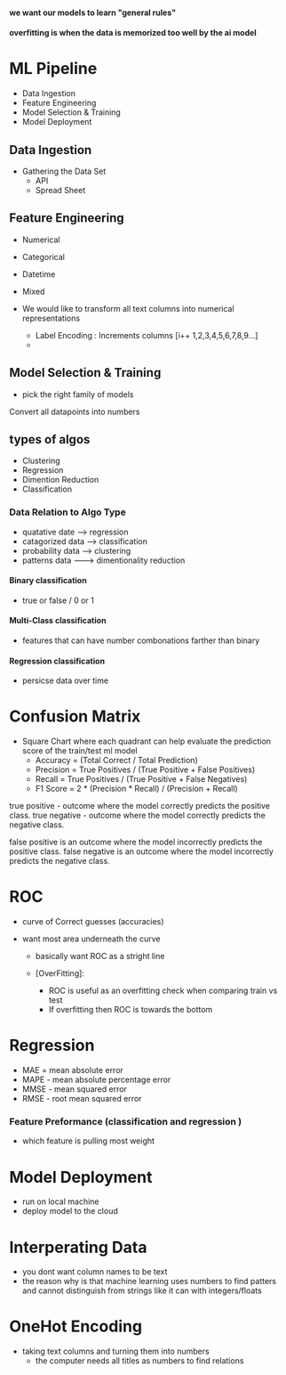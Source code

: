 #### we want our models to learn "general rules"
#### overfitting is when the data is memorized too well by the ai model




# ML Pipeline
- Data Ingestion
- Feature Engineering
- Model Selection & Training
- Model Deployment



 
## Data Ingestion
- Gathering the Data Set 
    - API 
    - Spread Sheet
 



## Feature Engineering
- Numerical
- Categorical
- Datetime
- Mixed

- We would like to transform all text columns into numerical representations
    - Label Encoding : Increments columns [i++ 1,2,3,4,5,6,7,8,9...]
    - 



## Model Selection & Training
- pick the right family of models




Convert  all datapoints into numbers


## types of algos
- Clustering
- Regression
- Dimention Reduction
- Classification


### Data Relation to Algo Type
- quatative date --> regression
- catagorized data  --> classification
- probability data  --> clustering
- patterns data ---> dimentionality reduction


#### Binary classification
- true or false / 0 or 1 

#### Multi-Class classification
- features that can have number combonations farther than binary 

#### Regression classification
- persicse data over time





# Confusion Matrix
- Square Chart where each quadrant can help evaluate the prediction score of the train/test ml model
    - Accuracy = (Total Correct / Total Prediction)
    - Precision = True Positives / (True Positive + False Positives)
    - Recall =  True Positives / (True Positive + False Negatives)
    - F1 Score = 2 * (Precision * Recall) / (Precision + Recall)


true positive - outcome where the model correctly predicts the positive class. 
true negative - outcome where the model correctly predicts the negative class.

false positive is an outcome where the model incorrectly predicts the positive class. 
false negative is an outcome where the model incorrectly predicts the negative class.



# ROC 
- curve of Correct guesses (accuracies)
- want most area underneath the curve

    - basically want ROC as a stright line


    - [OverFitting]:
        - ROC is useful as an overfitting check when comparing train vs test
        - If overfitting then ROC is towards the bottom




# Regression
- MAE = mean absolute error
- MAPE - mean absolute percentage error
- MMSE - mean squared error
- RMSE - root mean squared error



### Feature Preformance (classification and regression )
- which feature is pulling most weight




# Model Deployment
- run on local machine
- deploy model to the cloud






# Interperating Data
- you dont want column names to be text
- the reason why is that machine learning uses numbers to find patters and cannot distinguish from strings like it can with integers/floats






# OneHot Encoding
- taking text columns and turning them into numbers
    - the computer needs all titles as numbers to find relations